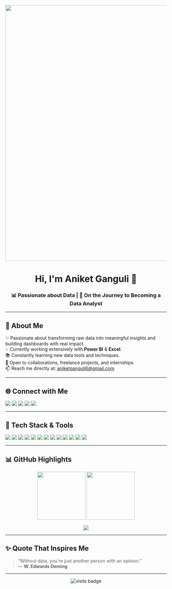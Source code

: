 <p align="center">
  <img src="https://i.ibb.co/wr0wBRjm/221352995-5ac18bdf-1a19-4f99-bbb6-77559b220470.gif" width="800"/>
</p>

<div align="center">
  <h1>Hi, I'm Aniket Ganguli 👋</h1>
  <h3>📊 Passionate about Data | 🚀 On the Journey to Becoming a Data Analyst</h3>
</div>

---

## 💫 About Me
✨ Passionate about transforming raw data into meaningful insights and building dashboards with real impact.  
💡 Currently working extensively with **Power BI** & **Excel**.  
📚 Constantly learning new data tools and techniques.  
🤝 Open to collaborations, freelance projects, and internships.  
📫 Reach me directly at: [aniketganguli6@gmail.com](mailto:aniketganguli6@gmail.com)

---

## 🌐 Connect with Me
<p>
  <a href="https://facebook.com/ganguli.aniket" target="_blank"><img src="https://img.shields.io/badge/Facebook-1877F2?style=for-the-badge&logo=facebook&logoColor=white"/></a>
  <a href="https://instagram.com/ganguli.aniket" target="_blank"><img src="https://img.shields.io/badge/Instagram-E4405F?style=for-the-badge&logo=instagram&logoColor=white"/></a>
  <a href="https://www.linkedin.com/in/aniketganguli/" target="_blank"><img src="https://img.shields.io/badge/LinkedIn-0077B5?style=for-the-badge&logo=linkedin&logoColor=white"/></a>
  <a href="https://x.com/AniketGanguli" target="_blank"><img src="https://img.shields.io/badge/X-000000?style=for-the-badge&logo=x&logoColor=white"/></a>
  <a href="mailto:aniketganguli6@gmail.com"><img src="https://img.shields.io/badge/Email-D14836?style=for-the-badge&logo=gmail&logoColor=white"/></a>
</p>

---

## 🚀 Tech Stack & Tools
<p>
  <img src="https://img.shields.io/badge/Power BI-F2C811?style=for-the-badge&logo=powerbi&logoColor=white" />
  <img src="https://img.shields.io/badge/Microsoft Excel-217346?style=for-the-badge&logo=microsoft-excel&logoColor=white" />
  <img src="https://img.shields.io/badge/Python-3776AB?style=for-the-badge&logo=python&logoColor=white" />
  <img src="https://img.shields.io/badge/Django-092E20?style=for-the-badge&logo=django&logoColor=white" />
  <img src="https://img.shields.io/badge/MySQL-4479A1?style=for-the-badge&logo=mysql&logoColor=white" />
  <img src="https://img.shields.io/badge/PostgreSQL-336791?style=for-the-badge&logo=postgresql&logoColor=white" />
  <img src="https://img.shields.io/badge/HTML5-E34F26?style=for-the-badge&logo=html5&logoColor=white" />
  <img src="https://img.shields.io/badge/CSS3-1572B6?style=for-the-badge&logo=css3&logoColor=white" />
  <img src="https://img.shields.io/badge/C-00599C?style=for-the-badge&logo=c&logoColor=white" />
  <img src="https://img.shields.io/badge/C++-00599C?style=for-the-badge&logo=cplusplus&logoColor=white" />
  <img src="https://img.shields.io/badge/Java-ED8B00?style=for-the-badge&logo=openjdk&logoColor=white" />
  <img src="https://img.shields.io/badge/Figma-F24E1E?style=for-the-badge&logo=figma&logoColor=white" />
  <img src="https://img.shields.io/badge/Canva-00C4CC?style=for-the-badge&logo=canva&logoColor=white" />
</p>

---

## 📊 GitHub Highlights
<p align="center">
  <img src="https://github-readme-stats.vercel.app/api?username=AniketGanguli&theme=radical&hide_border=false&include_all_commits=true&count_private=true" height="150"/>
  <img src="https://nirzak-streak-stats.vercel.app/?user=AniketGanguli&theme=radical&hide_border=false" height="150"/>
</p>
<p align="center">
  <img src="https://github-readme-stats.vercel.app/api/top-langs/?username=AniketGanguli&theme=radical&hide_border=false&layout=compact" />
</p>

---

## ✨ Quote That Inspires Me
> “Without data, you're just another person with an opinion.”  
> — **W. Edwards Deming**

---

<p align="center">
  <img src="https://img.shields.io/badge/Visits-👁️‍🗨️%20Welcome-blue" alt="visits badge" />
</p>


